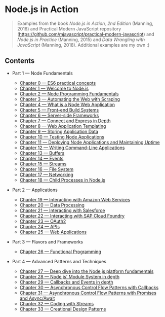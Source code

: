 # Node.js in Action
> Examples from the book *Node.js in Action, 2nd Edition* (Manning, 2016) and Practical Modern JavaScript repository (https://github.com/mjavascript/practical-modern-javascript) and *Node.js in Practice* (Manning, 2015) and *Data Wrangling with JavaScript* (Manning, 2018).
Additional examples are my own :)

## Contents

+ Part 1 &mdash; Node Fundamentals
  + [Chapter 0 &mdash; ES6 practical concepts](chapter00-ecmascript6-sandbox/)
  + [Chapter 1 &mdash; Welcome to Node.js](chapter01-welcome-to-nodejs/)
  + [Chapter 2 &mdash; Node Programming Fundamentals](chapter02-node-programming-fundamentals/)
  + [Chapter 3 &mdash; Automating the Web with Scraping](chapter03-automating-the-web-with-scraping/)
  + [Chapter 4 &mdash; What is a Node Web Application](chapter04-node-web-apps/)
  + [Chapter 5 &mdash; Front-end Build Systems](chapter05-frontend-build-systems/)
  + [Chapter 6 &mdash; Server-side Frameworks](chapter06-server-side-frameworks/)
  + [Chapter 7 &mdash; Connect and Express in Depth](chapter07-connect-and-express-in-depth/)
  + [Chapter 8 &mdash; Web Application Templating](chapter08-web-application-templating/)
  + [Chapter 9 &mdash; Storing Application Data](chapter09-storing-application-data/)
  + [Chapter 10 &mdash; Testing Node Applications](chapter10-testing-node-apps/)
  + [Chapter 11 &mdash; Deploying Node Applications and Maintaining Uptime](chapter11-testing-node-apps/)
  + [Chapter 12 &mdash; Writing Command-Line Applications](chapter12-writing-cli-apps/)
  + [Chapter 13 &mdash; Buffers](chapter13-buffers/)
  + [Chapter 14 &mdash; Events](chapter14-events/)
  + [Chapter 15 &mdash; Streams](chapter15-streams/)
  + [Chapter 16 &mdash; File System](chapter16-fs/)
  + [Chapter 17 &mdash; Networking](chapter17-networking/)
  + [Chapter 18 &mdash; Child Processes in Node.js](chapter18-child-processes/)

+ Part 2 &mdash; Applications
  + [Chapter 19 &mdash; Interacting with Amazon Web Services](chapter19-aws/)
  + [Chapter 20 &mdash; Data Processing](chapter20-data-processing/)
  + [Chapter 21 &mdash; Interacting with Salesforce](chapter21-salesforce/)
  + [Chapter 22 &mdash; Interacting with SAP Cloud Foundry](chapter22-sap-cf/)
  + [Chapter 23 &mdash; OAuth2](chapter23-oauth2/)
  + [Chapter 24 &mdash; APIs](chapter24-apis/)
  + [Chapter 25 &mdash; Web Applications](chapter25-web-apps/)

+ Part 3 &mdash; Flavors and Frameworks
  + [Chapter 26 &mdash; Functional Programming](chapter26-functional-programming/)

+ Part 4 &mdash; Advanced Patterns and Techniques
  + [Chapter 27 &mdash; Deep dive into the Node.js platform fundamentals](chapter27-nodejs-platform-fundamentals/)
  + [Chapter 28 &mdash; Node.js' Module System in depth](chapter28-nodejs-module-system/)
  + [Chapter 29 &mdash; Callbacks and Events in depth](chapter29-callbacks-and-events/)
  + [Chapter 30 &mdash; Asynchronous Control Flow Patterns with Callbacks](chapter30-async-control-flow-patterns-with-callbacks/)
  + [Chapter 31 &mdash; Asynchronous Control Flow Patterns with Promises and Async/Await](chapter31-async-control-flow-patterns-with-promises-async-await/)
  + [Chapter 32 &mdash; Coding with Streams](chapter32-coding-with-streams)
  + [Chapter 33 &mdash; Creational Design Patterns](chapter33-creational-design-patterns)